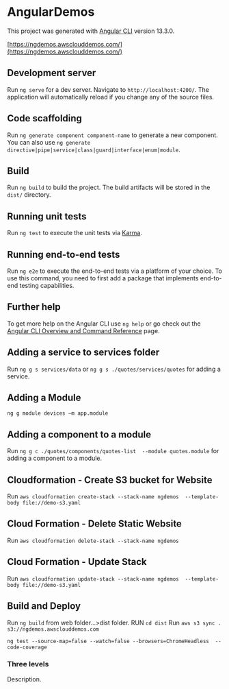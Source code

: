 # AngularDemos

This project was generated with [Angular CLI](https://github.com/angular/angular-cli) version 13.3.0.

[https://ngdemos.awsclouddemos.com/](https://ngdemos.awsclouddemos.com/)


## Development server

Run `ng serve` for a dev server. Navigate to `http://localhost:4200/`. The application will automatically reload if you change any of the source files.

## Code scaffolding

Run `ng generate component component-name` to generate a new component. You can also use `ng generate directive|pipe|service|class|guard|interface|enum|module`.

## Build

Run `ng build` to build the project. The build artifacts will be stored in the `dist/` directory.

## Running unit tests

Run `ng test` to execute the unit tests via [Karma](https://karma-runner.github.io).

## Running end-to-end tests

Run `ng e2e` to execute the end-to-end tests via a platform of your choice. To use this command, you need to first add a package that implements end-to-end testing capabilities.

## Further help

To get more help on the Angular CLI use `ng help` or go check out the [Angular CLI Overview and Command Reference](https://angular.io/cli) page.

## Adding a service to services folder

Run `ng g s services/data` or `ng g s ./quotes/services/quotes` for adding a service.

## Adding a Module

`ng g module devices –m app.module`

## Adding a component to a module

Run `ng g c ./quotes/components/quotes-list  --module quotes.module` for adding a component to a module.

## Cloudformation - Create S3 bucket for Website
Run `aws cloudformation create-stack --stack-name ngdemos  --template-body file://demo-s3.yaml`

## Cloud Formation - Delete Static Website
Run `aws cloudformation delete-stack --stack-name ngdemos`

## Cloud Formation - Update Stack
Run `aws cloudformation update-stack --stack-name ngdemos  --template-body file://demo-s3.yaml`


## Build and Deploy
Run `ng build` from web folder...>dist folder.
RUN `cd dist`
Run `aws s3 sync . s3://ngdemos.awsclouddemos.com `

`ng test --source-map=false --watch=false --browsers=ChromeHeadless  --code-coverage`

### Three levels
Description.
